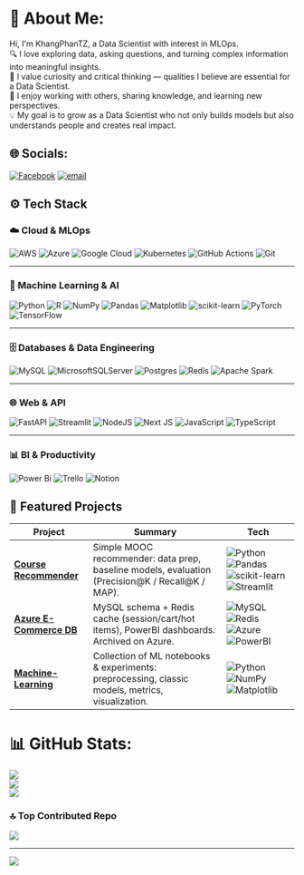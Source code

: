 # 💫 About Me:
Hi, I'm KhangPhanTZ, a Data Scientist with interest in MLOps.  <br>🔍 I love exploring data, asking questions, and turning complex information into meaningful insights.  <br>🌱 I value curiosity and critical thinking — qualities I believe are essential for a Data Scientist.  <br>🤝 I enjoy working with others, sharing knowledge, and learning new perspectives.  <br>💡 My goal is to grow as a Data Scientist who not only builds models but also understands people and creates real impact.  <br>


## 🌐 Socials:
[![Facebook](https://img.shields.io/badge/Facebook-%231877F2.svg?logo=Facebook&logoColor=white)](https://facebook.com/https://www.facebook.com/khang.tran.852197) [![email](https://img.shields.io/badge/Email-D14836?logo=gmail&logoColor=white)](mailto:Khang.ptv@gmail.com) 

## ⚙️ Tech Stack

### ☁️ Cloud & MLOps
![AWS](https://img.shields.io/badge/AWS-%23FF9900.svg?style=for-the-badge&logo=amazon-aws&logoColor=white)
![Azure](https://img.shields.io/badge/azure-%230072C6.svg?style=for-the-badge&logo=microsoftazure&logoColor=white)
![Google Cloud](https://img.shields.io/badge/GoogleCloud-%234285F4.svg?style=for-the-badge&logo=google-cloud&logoColor=white)
![Kubernetes](https://img.shields.io/badge/kubernetes-%23326ce5.svg?style=for-the-badge&logo=kubernetes&logoColor=white)
![GitHub Actions](https://img.shields.io/badge/github%20actions-%232671E5.svg?style=for-the-badge&logo=githubactions&logoColor=white)
![Git](https://img.shields.io/badge/git-%23F05033.svg?style=for-the-badge&logo=git&logoColor=white)

---

### 🤖 Machine Learning & AI
![Python](https://img.shields.io/badge/python-3670A0?style=for-the-badge&logo=python&logoColor=ffdd54)
![R](https://img.shields.io/badge/r-%23276DC3.svg?style=for-the-badge&logo=r&logoColor=white)
![NumPy](https://img.shields.io/badge/numpy-%23013243.svg?style=for-the-badge&logo=numpy&logoColor=white)
![Pandas](https://img.shields.io/badge/pandas-%23150458.svg?style=for-the-badge&logo=pandas&logoColor=white)
![Matplotlib](https://img.shields.io/badge/Matplotlib-%23ffffff.svg?style=for-the-badge&logo=Matplotlib&logoColor=black)
![scikit-learn](https://img.shields.io/badge/scikit--learn-%23F7931E.svg?style=for-the-badge&logo=scikit-learn&logoColor=white)
![PyTorch](https://img.shields.io/badge/PyTorch-%23EE4C2C.svg?style=for-the-badge&logo=PyTorch&logoColor=white)
![TensorFlow](https://img.shields.io/badge/TensorFlow-%23FF6F00.svg?style=for-the-badge&logo=TensorFlow&logoColor=white)

---

### 🗄️ Databases & Data Engineering
![MySQL](https://img.shields.io/badge/mysql-4479A1.svg?style=for-the-badge&logo=mysql&logoColor=white)
![MicrosoftSQLServer](https://img.shields.io/badge/Microsoft%20SQL%20Server-CC2927?style=for-the-badge&logo=microsoft%20sql%20server&logoColor=white)
![Postgres](https://img.shields.io/badge/postgres-%23316192.svg?style=for-the-badge&logo=postgresql&logoColor=white)
![Redis](https://img.shields.io/badge/redis-%23DD0031.svg?style=for-the-badge&logo=redis&logoColor=white)
![Apache Spark](https://img.shields.io/badge/Apache%20Spark-FDEE21?style=for-the-badge&logo=apachespark&logoColor=black)

---

### 🌐 Web & API
![FastAPI](https://img.shields.io/badge/FastAPI-005571?style=for-the-badge&logo=fastapi)
![Streamlit](https://img.shields.io/badge/Streamlit-%23FE4B4B.svg?style=for-the-badge&logo=streamlit&logoColor=white)
![NodeJS](https://img.shields.io/badge/node.js-6DA55F?style=for-the-badge&logo=node.js&logoColor=white)
![Next JS](https://img.shields.io/badge/Next-black?style=for-the-badge&logo=next.js&logoColor=white)
![JavaScript](https://img.shields.io/badge/javascript-%23323330.svg?style=for-the-badge&logo=javascript&logoColor=%23F7DF1E)
![TypeScript](https://img.shields.io/badge/typescript-%23007ACC.svg?style=for-the-badge&logo=typescript&logoColor=white)

---

### 📊 BI & Productivity
![Power Bi](https://img.shields.io/badge/power_bi-F2C811?style=for-the-badge&logo=powerbi&logoColor=black)
![Trello](https://img.shields.io/badge/Trello-%23026AA7.svg?style=for-the-badge&logo=Trello&logoColor=white)
![Notion](https://img.shields.io/badge/Notion-%23000000.svg?style=for-the-badge&logo=notion&logoColor=white)


## 🚀 Featured Projects

| Project | Summary | Tech |
|---|---|---|
| **[Course Recommender](https://github.com/KhangPhanTZ/course-recommender-simple)** | Simple MOOC recommender: data prep, baseline models, evaluation (Precision@K / Recall@K / MAP). | ![Python](https://img.shields.io/badge/Python-3776AB?style=flat&logo=python&logoColor=white) ![Pandas](https://img.shields.io/badge/Pandas-150458?style=flat&logo=pandas&logoColor=white) ![scikit-learn](https://img.shields.io/badge/scikit--learn-F7931E?style=flat&logo=scikit-learn&logoColor=white) ![Streamlit](https://img.shields.io/badge/Streamlit-%23FE4B4B?style=flat&logo=streamlit&logoColor=white) |
| **[Azure E-Commerce DB](https://github.com/KhangPhanTZ/azure-ecommerce-DB)** | MySQL schema + Redis cache (session/cart/hot items), PowerBI dashboards. Archived on Azure. | ![MySQL](https://img.shields.io/badge/MySQL-4479A1?style=flat&logo=mysql&logoColor=white) ![Redis](https://img.shields.io/badge/Redis-DC382D?style=flat&logo=redis&logoColor=white) ![Azure](https://img.shields.io/badge/Azure-0078D4?style=flat&logo=microsoft-azure&logoColor=white) ![PowerBI](https://img.shields.io/badge/PowerBI-F2C811?style=flat&logo=powerbi&logoColor=white) |
| **[Machine-Learning](https://github.com/KhangPhanTZ/Machine-learning)** | Collection of ML notebooks & experiments: preprocessing, classic models, metrics, visualization. | ![Python](https://img.shields.io/badge/Python-3776AB?style=flat&logo=python&logoColor=white) ![NumPy](https://img.shields.io/badge/NumPy-013243?style=flat&logo=numpy&logoColor=white) ![Matplotlib](https://img.shields.io/badge/Matplotlib-11557C?style=flat&logo=matplotlib&logoColor=white) |


# 📊 GitHub Stats:
![](https://github-readme-stats.vercel.app/api?username=KhangPhanTZ&theme=dark&hide_border=false&include_all_commits=true&count_private=true)<br/>
![](https://nirzak-streak-stats.vercel.app/?user=KhangPhanTZ&theme=dark&hide_border=false)<br/>
![](https://github-readme-stats.vercel.app/api/top-langs/?username=KhangPhanTZ&theme=dark&hide_border=false&include_all_commits=true&count_private=true&layout=compact)

### 🔝 Top Contributed Repo
![](https://github-contributor-stats.vercel.app/api?username=KhangPhanTZ&limit=5&theme=dark&combine_all_yearly_contributions=true)

---
[![](https://visitcount.itsvg.in/api?id=KhangPhanTZ&icon=0&color=0)](https://visitcount.itsvg.in)

<!-- Proudly created with GPRM ( https://gprm.itsvg.in ) -->
